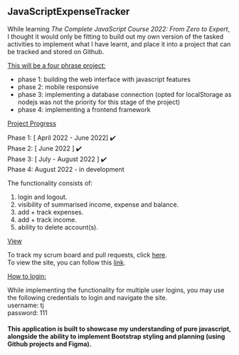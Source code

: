 ## JavaScriptExpenseTracker

While learning <i>The Complete JavaScript Course 2022: From Zero to Expert</i>, I thought it would only be fitting to build out my own version of the tasked activities to implement what I have learnt, and place it into a project that can be tracked and stored on Github.

<ins>This will be a four phrase project:</ins>

<ul>
  <li>phase 1: building the web interface with javascript features</li>
  <li>phase 2: mobile responsive</li>
  <li>phase 3: implementing a database connection (opted for localStorage as nodejs was not the priority for this stage of the project)</li>
  <li>phase 4: implementing a frontend framework</li>
</ul>

<ins>Project Progress</ins>

Phase 1: [ April 2022 - June 2022] :heavy_check_mark: <br>
Phase 2: [ June 2022 ] :heavy_check_mark: <br>
Phase 3: [ July - August 2022 ] :heavy_check_mark: <br>
Phase 4: August 2022 - in development

The functionality consists of:

1. login and logout.
2. visibility of summarised income, expense and balance.
3. add + track expenses.
4. add + track income.
5. ability to delete account(s).

<ins>View</ins>
<p>
To track my scrum board and pull requests, click <a href="https://github.com/TeriJacobs/JavaScriptExpenseTracker/projects/1">here</a>.<br>
To view the site, you can follow this <a href="https://terijacobs.github.io/JavaScriptExpenseTracker/">link</a>. 
</p>

<ins>How to login:</ins>
<p>
While implementing the functionality for multiple user logins, you may use the following credentials to login and navigate the site.<br>
username: tj<br>
password: 111
</p>


#### This application is built to showcase my understanding of pure javascript, alongside the ability to implement Bootstrap styling and planning (using Github projects and Figma).



